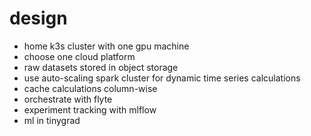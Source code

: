 # design

- home k3s cluster with one gpu machine
- choose one cloud platform
- raw datasets stored in object storage
- use auto-scaling spark cluster for dynamic time series calculations
- cache calculations column-wise
- orchestrate with flyte
- experiment tracking with mlflow
- ml in tinygrad
